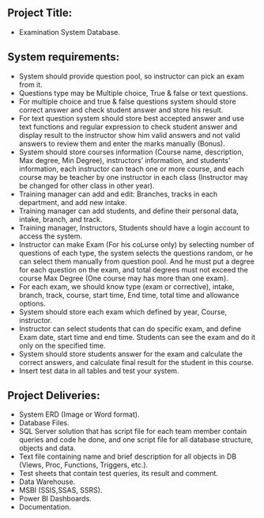 <h2>Project Title:</h2>
<ul><li>Examination System Database.</li></ul>
<h2>System requirements:</h2>
<ul>
<li>System should provide question pool, so instructor can pick an exam from it.
<li>Questions type may be Multiple choice, True & false or text questions.
<li>For multiple choice and true & false questions system should store correct answer and check
student answer and store his result.
<li>For text question system should store best accepted answer and use text functions and regular
expression to check student answer and display result to the instructor show him valid answers
and not valid answers to review them and enter the marks manually (Bonus).
<li>System should store courses information (Course name, description, Max degree, Min Degree),
instructors’ information, and students’ information, each instructor can teach one or more course,
and each course may be teacher by one instructor in each class (Instructor may be changed for
other class in other year).
<li>Training manager can add and edit: Branches, tracks in each department, and add new intake.
<li>Training manager can add students, and define their personal data, intake, branch, and track.
<li>Training manager, Instructors, Students should have a login account to access the system.
<li>Instructor can make Exam (For his coLurse only) by selecting number of questions of each type,
the system selects the questions random, or he can select them manually from question pool.
And he must put a degree for each question on the exam, and total degrees must not exceed the
course Max Degree (One course may has more than one exam).
<li>For each exam, we should know type (exam or corrective), intake, branch, track, course, start
time, End time, total time and allowance options.
<li>System should store each exam which defined by year, Course, instructor.
<li>Instructor can select students that can do specific exam, and define Exam date, start time and end
time. Students can see the exam and do it only on the specified time.
<li>System should store students answer for the exam and calculate the correct answers, and
calculate final result for the student in this course.
<li>Insert test data in all tables and test your system.
</li>
</ul>


<h2>Project Deliveries:</h2>
<ul>
<li>System ERD (Image or Word format).
<li>Database Files.
<li>SQL Server solution that has script file for each team member contain queries and code he done,
and one script file for all database structure, objects and data.
<li>Text file containing name and brief description for all objects in DB (Views, Proc,
Functions, Triggers, etc.).
<li>Test sheets that contain test queries, its result and comment.
<li>Data Warehouse.
<li>MSBI (SSIS,SSAS, SSRS).
<li>Power BI Dashboards.
<li>Documentation.</li></ul>

